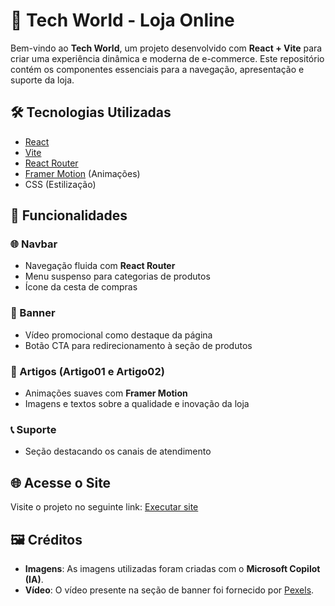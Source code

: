 # 🚀 Tech World - Loja Online

Bem-vindo ao **Tech World**, um projeto desenvolvido com **React + Vite** para criar uma experiência dinâmica e moderna de e-commerce. Este repositório contém os componentes essenciais para a navegação, apresentação e suporte da loja.

## 🛠️ Tecnologias Utilizadas

- [React](https://react.dev/)
- [Vite](https://vitejs.dev/)
- [React Router](https://reactrouter.com/en/main)
- [Framer Motion](https://www.framer.com/motion/) (Animações)
- CSS (Estilização)

## 📌 Funcionalidades

### 🌐 Navbar
- Navegação fluida com **React Router**  
- Menu suspenso para categorias de produtos  
- Ícone da cesta de compras  

### 🎥 Banner
- Vídeo promocional como destaque da página  
- Botão CTA para redirecionamento à seção de produtos  

### 📰 Artigos (Artigo01 e Artigo02)
- Animações suaves com **Framer Motion**  
- Imagens e textos sobre a qualidade e inovação da loja  

### 📞 Suporte
- Seção destacando os canais de atendimento   

## 🌐 Acesse o Site

Visite o projeto no seguinte link: [Executar site](https://lucasdgcks.github.io/Tech-World/)

## 🖼️ Créditos

- **Imagens**: As imagens utilizadas foram criadas com o **Microsoft Copilot (IA)**.
- **Vídeo**: O vídeo presente na seção de banner foi fornecido por [Pexels](https://www.pexels.com/).

